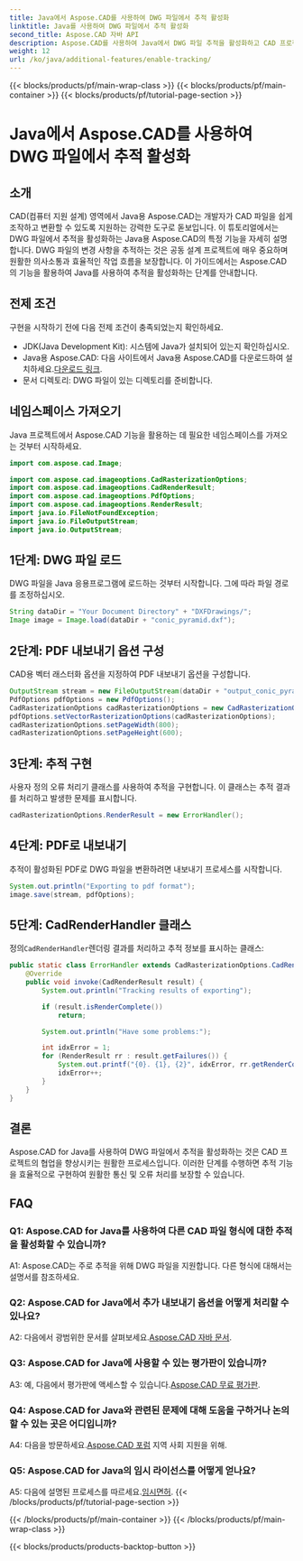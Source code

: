```yaml
---
title: Java에서 Aspose.CAD를 사용하여 DWG 파일에서 추적 활성화
linktitle: Java를 사용하여 DWG 파일에서 추적 활성화
second_title: Aspose.CAD 자바 API
description: Aspose.CAD를 사용하여 Java에서 DWG 파일 추적을 활성화하고 CAD 프로젝트에서 원활한 협업을 보장하는 단계별 가이드를 살펴보세요.
weight: 12
url: /ko/java/additional-features/enable-tracking/
---
```


{{< blocks/products/pf/main-wrap-class >}}
{{< blocks/products/pf/main-container >}}
{{< blocks/products/pf/tutorial-page-section >}}

# Java에서 Aspose.CAD를 사용하여 DWG 파일에서 추적 활성화

## 소개

CAD(컴퓨터 지원 설계) 영역에서 Java용 Aspose.CAD는 개발자가 CAD 파일을 쉽게 조작하고 변환할 수 있도록 지원하는 강력한 도구로 돋보입니다. 이 튜토리얼에서는 DWG 파일에서 추적을 활성화하는 Java용 Aspose.CAD의 특정 기능을 자세히 설명합니다. DWG 파일의 변경 사항을 추적하는 것은 공동 설계 프로젝트에 매우 중요하며 원활한 의사소통과 효율적인 작업 흐름을 보장합니다. 이 가이드에서는 Aspose.CAD의 기능을 활용하여 Java를 사용하여 추적을 활성화하는 단계를 안내합니다.

## 전제 조건

구현을 시작하기 전에 다음 전제 조건이 충족되었는지 확인하세요.

- JDK(Java Development Kit): 시스템에 Java가 설치되어 있는지 확인하십시오.
-  Java용 Aspose.CAD: 다음 사이트에서 Java용 Aspose.CAD를 다운로드하여 설치하세요.[다운로드 링크](https://releases.aspose.com/cad/java/).
- 문서 디렉토리: DWG 파일이 있는 디렉토리를 준비합니다.

## 네임스페이스 가져오기

Java 프로젝트에서 Aspose.CAD 기능을 활용하는 데 필요한 네임스페이스를 가져오는 것부터 시작하세요.

```java
import com.aspose.cad.Image;

import com.aspose.cad.imageoptions.CadRasterizationOptions;
import com.aspose.cad.imageoptions.CadRenderResult;
import com.aspose.cad.imageoptions.PdfOptions;
import com.aspose.cad.imageoptions.RenderResult;
import java.io.FileNotFoundException;
import java.io.FileOutputStream;
import java.io.OutputStream;
```

## 1단계: DWG 파일 로드

DWG 파일을 Java 응용프로그램에 로드하는 것부터 시작합니다. 그에 따라 파일 경로를 조정하십시오.

```java
String dataDir = "Your Document Directory" + "DXFDrawings/";
Image image = Image.load(dataDir + "conic_pyramid.dxf");
```

## 2단계: PDF 내보내기 옵션 구성

CAD용 벡터 래스터화 옵션을 지정하여 PDF 내보내기 옵션을 구성합니다.

```java
OutputStream stream = new FileOutputStream(dataDir + "output_conic_pyramid.pdf");
PdfOptions pdfOptions = new PdfOptions();
CadRasterizationOptions cadRasterizationOptions = new CadRasterizationOptions();
pdfOptions.setVectorRasterizationOptions(cadRasterizationOptions);
cadRasterizationOptions.setPageWidth(800);
cadRasterizationOptions.setPageHeight(600);
```

## 3단계: 추적 구현

사용자 정의 오류 처리기 클래스를 사용하여 추적을 구현합니다. 이 클래스는 추적 결과를 처리하고 발생한 문제를 표시합니다.

```java
cadRasterizationOptions.RenderResult = new ErrorHandler();
```

## 4단계: PDF로 내보내기

추적이 활성화된 PDF로 DWG 파일을 변환하려면 내보내기 프로세스를 시작합니다.

```java
System.out.println("Exporting to pdf format");
image.save(stream, pdfOptions);
```

## 5단계: CadRenderHandler 클래스

 정의`CadRenderHandler`렌더링 결과를 처리하고 추적 정보를 표시하는 클래스:

```java
public static class ErrorHandler extends CadRasterizationOptions.CadRenderHandler {
    @Override
    public void invoke(CadRenderResult result) {
        System.out.println("Tracking results of exporting");

        if (result.isRenderComplete())
            return;

        System.out.println("Have some problems:");

        int idxError = 1;
        for (RenderResult rr : result.getFailures()) {
            System.out.printf("{0}. {1}, {2}", idxError, rr.getRenderCode(), rr.getMessage());
            idxError++;
        }
    }
}
```

## 결론

Aspose.CAD for Java를 사용하여 DWG 파일에서 추적을 활성화하는 것은 CAD 프로젝트의 협업을 향상시키는 원활한 프로세스입니다. 이러한 단계를 수행하면 추적 기능을 효율적으로 구현하여 원활한 통신 및 오류 처리를 보장할 수 있습니다.

## FAQ

### Q1: Aspose.CAD for Java를 사용하여 다른 CAD 파일 형식에 대한 추적을 활성화할 수 있습니까?

A1: Aspose.CAD는 주로 추적을 위해 DWG 파일을 지원합니다. 다른 형식에 대해서는 설명서를 참조하세요.

### Q2: Aspose.CAD for Java에서 추가 내보내기 옵션을 어떻게 처리할 수 있나요?

 A2: 다음에서 광범위한 문서를 살펴보세요.[Aspose.CAD 자바 문서](https://reference.aspose.com/cad/java/).

### Q3: Aspose.CAD for Java에 사용할 수 있는 평가판이 있습니까?

 A3: 예, 다음에서 평가판에 액세스할 수 있습니다.[Aspose.CAD 무료 평가판](https://releases.aspose.com/).

### Q4: Aspose.CAD for Java와 관련된 문제에 대해 도움을 구하거나 논의할 수 있는 곳은 어디입니까?

 A4: 다음을 방문하세요.[Aspose.CAD 포럼](https://forum.aspose.com/c/cad/19) 지역 사회 지원을 위해.

### Q5: Aspose.CAD for Java의 임시 라이선스를 어떻게 얻나요?

 A5: 다음에 설명된 프로세스를 따르세요.[임시면허](https://purchase.aspose.com/temporary-license/).
{{< /blocks/products/pf/tutorial-page-section >}}

{{< /blocks/products/pf/main-container >}}
{{< /blocks/products/pf/main-wrap-class >}}

{{< blocks/products/products-backtop-button >}}
